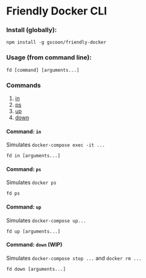 # Friendly Docker CLI

### Install (globally):
```
npm install -g gscoon/friendly-docker
```

### Usage (from command line):
```
fd [command] [arguments...]
```


### Commands
1. <a href="#in">in</a>
4. <a href="#ps">ps</a>
3. <a href="#up">up</a>
4. <a href="#down">down</a>


<a name="in"><a>
#### Command: `in`
Simulates `docker-compose exec -it ...`
```
fd in [arguments...]
```


<a name="ps"><a>
#### Command: `ps`
Simulates `docker ps`
```
fd ps
```


<a name="up"><a>
#### Command: `up`
Simulates `docker-compose up...`
```
fd up [arguments...]
```


<a name="down"><a>
#### Command: `down` (WIP)
Simulates `docker-compose stop ...` and `docker rm ...`
```
fd down [arguments...]
```
